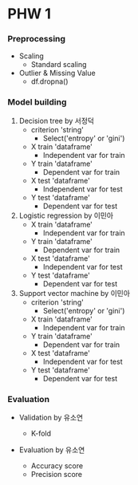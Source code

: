 # PHW 1

### Preprocessing

* Scaling
  * Standard scaling
* Outlier & Missing Value
  * df.dropna()

 ### Model building

1. Decision tree by 서정덕
   * criterion 'string'
     * Select('entropy' or 'gini')
   * X train 'dataframe'
     * Independent var for train
   * Y train 'dataframe'
     * Dependent var for train
   * X test 'dataframe'
     * Independent var for test
   * Y test 'dataframe'
     * Dependent var for test
2. Logistic regression by 이민아
   * X train 'dataframe'
     * Independent var for train
   * Y train 'dataframe'
     * Dependent var for train
   * X test 'dataframe'
     * Independent var for test
   * Y test 'dataframe'
     * Dependent var for test
3. Support vector machine by 이민아
   * criterion 'string'
     * Select('entropy' or 'gini')
   * X train 'dataframe'
     * Independent var for train
   * Y train 'dataframe'
     * Dependent var for train
   * X test 'dataframe'
     * Independent var for test
   * Y test 'dataframe'
     * Dependent var for test

### Evaluation

* Validation by 유소연
  * K-fold

* Evaluation by 유소연
  * Accuracy score
  * Precision score
